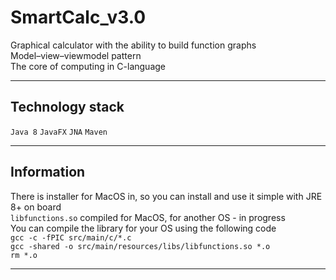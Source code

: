 # SmartCalc_v3.0
Graphical calculator with the ability to build function graphs  
Model–view–viewmodel pattern  
The core of computing in C-language
_____
## Technology stack
``Java 8`` ``JavaFX`` ``JNA`` ``Maven``
____
## Information

There is installer for MacOS in, so you can install and use it simple with JRE 8+ on board  
``libfunctions.so`` compiled for MacOS, for another OS - in progress  
You can compile the library for your OS using the following code   
``gcc -c -fPIC src/main/c/*.c``  
``gcc -shared -o src/main/resources/libs/libfunctions.so *.o``  
``rm *.o``   
____



